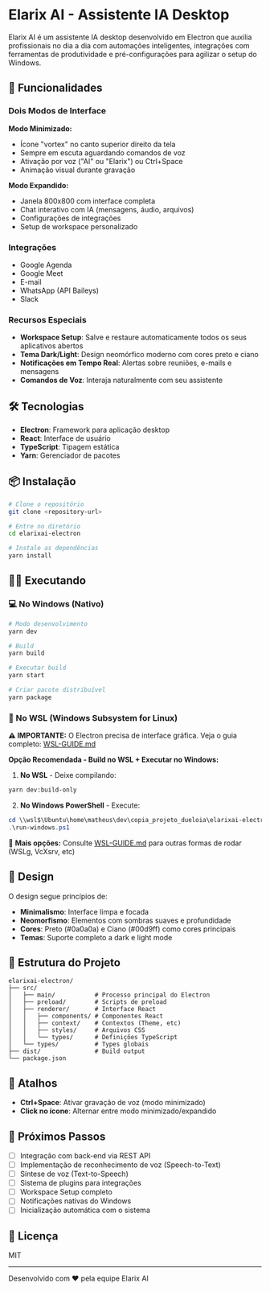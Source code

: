 # Elarix AI - Assistente IA Desktop

Elarix AI é um assistente IA desktop desenvolvido em Electron que auxilia profissionais no dia a dia com automações inteligentes, integrações com ferramentas de produtividade e pré-configurações para agilizar o setup do Windows.

## 🚀 Funcionalidades

### Dois Modos de Interface

**Modo Minimizado:**
- Ícone "vortex" no canto superior direito da tela
- Sempre em escuta aguardando comandos de voz
- Ativação por voz ("AI" ou "Elarix") ou Ctrl+Space
- Animação visual durante gravação

**Modo Expandido:**
- Janela 800x800 com interface completa
- Chat interativo com IA (mensagens, áudio, arquivos)
- Configurações de integrações
- Setup de workspace personalizado

### Integrações
- Google Agenda
- Google Meet
- E-mail
- WhatsApp (API Baileys)
- Slack

### Recursos Especiais
- **Workspace Setup**: Salve e restaure automaticamente todos os seus aplicativos abertos
- **Tema Dark/Light**: Design neomórfico moderno com cores preto e ciano
- **Notificações em Tempo Real**: Alertas sobre reuniões, e-mails e mensagens
- **Comandos de Voz**: Interaja naturalmente com seu assistente

## 🛠️ Tecnologias

- **Electron**: Framework para aplicação desktop
- **React**: Interface de usuário
- **TypeScript**: Tipagem estática
- **Yarn**: Gerenciador de pacotes

## 📦 Instalação

```bash
# Clone o repositório
git clone <repository-url>

# Entre no diretório
cd elarixai-electron

# Instale as dependências
yarn install
```

## 🏃‍♂️ Executando

### 💻 No Windows (Nativo)
```bash
# Modo desenvolvimento
yarn dev

# Build
yarn build

# Executar build
yarn start

# Criar pacote distribuível
yarn package
```

### 🐧 No WSL (Windows Subsystem for Linux)

**⚠️ IMPORTANTE:** O Electron precisa de interface gráfica. Veja o guia completo: [WSL-GUIDE.md](./WSL-GUIDE.md)

**Opção Recomendada - Build no WSL + Executar no Windows:**

1. **No WSL** - Deixe compilando:
```bash
yarn dev:build-only
```

2. **No Windows PowerShell** - Execute:
```powershell
cd \\wsl$\Ubuntu\home\matheus\dev\copia_projeto_dueloia\elarixai-electron
.\run-windows.ps1
```

📖 **Mais opções:** Consulte [WSL-GUIDE.md](./WSL-GUIDE.md) para outras formas de rodar (WSLg, VcXsrv, etc)

## 🎨 Design

O design segue princípios de:
- **Minimalismo**: Interface limpa e focada
- **Neomorfismo**: Elementos com sombras suaves e profundidade
- **Cores**: Preto (#0a0a0a) e Ciano (#00d9ff) como cores principais
- **Temas**: Suporte completo a dark e light mode

## 📁 Estrutura do Projeto

```
elarixai-electron/
├── src/
│   ├── main/           # Processo principal do Electron
│   ├── preload/        # Scripts de preload
│   ├── renderer/       # Interface React
│   │   ├── components/ # Componentes React
│   │   ├── context/    # Contextos (Theme, etc)
│   │   ├── styles/     # Arquivos CSS
│   │   └── types/      # Definições TypeScript
│   └── types/          # Types globais
├── dist/               # Build output
└── package.json
```

## 🔑 Atalhos

- **Ctrl+Space**: Ativar gravação de voz (modo minimizado)
- **Click no ícone**: Alternar entre modo minimizado/expandido

## 🔄 Próximos Passos

- [ ] Integração com back-end via REST API
- [ ] Implementação de reconhecimento de voz (Speech-to-Text)
- [ ] Síntese de voz (Text-to-Speech)
- [ ] Sistema de plugins para integrações
- [ ] Workspace Setup completo
- [ ] Notificações nativas do Windows
- [ ] Inicialização automática com o sistema

## 📄 Licença

MIT

---

Desenvolvido com ❤️ pela equipe Elarix AI

